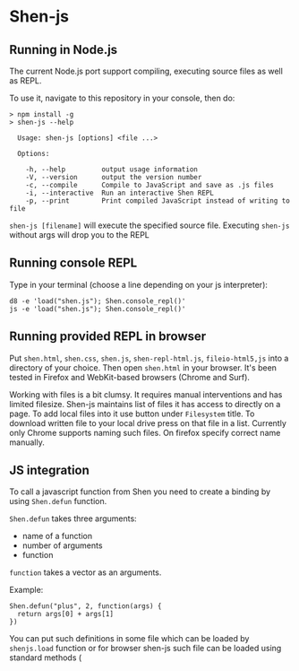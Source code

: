 Shen-js
=======

## Running in Node.js

The current Node.js port support compiling, executing source files as well as REPL.

To use it, navigate to this repository in your console, then do:

```
> npm install -g
> shen-js --help

  Usage: shen-js [options] <file ...>

  Options:

    -h, --help         output usage information
    -V, --version      output the version number
    -c, --compile      Compile to JavaScript and save as .js files
    -i, --interactive  Run an interactive Shen REPL
    -p, --print        Print compiled JavaScript instead of writing to file

```

`shen-js [filename]` will execute the specified source file. Executing `shen-js`
without args will drop you to the REPL

## Running console REPL

Type in your terminal (choose a line depending on your js interpreter):

    d8 -e 'load("shen.js"); Shen.console_repl()'
    js -e 'load("shen.js"); Shen.console_repl()'

## Running provided REPL in browser

Put `shen.html`, `shen.css`, `shen.js`, `shen-repl-html.js`, `fileio-html5,js`
into a directory of your choice. Then open `shen.html` in your browser. It's
been tested in Firefox and WebKit-based browsers (Chrome and Surf).

Working with files is a bit clumsy. It requires manual interventions and has
limited filesize. Shen-js maintains list of files it has access to directly on
a page. To add local files into it use button under `Filesystem` title. To
download written file to your local drive press on that file in a list.
Currently only Chrome supports naming such files. On firefox specify correct
name manually.

## JS integration

To call a javascript function from Shen you need to create a binding by using
`Shen.defun` function.

`Shen.defun` takes three arguments:

  - name of a function
  - number of arguments
  - function

`function` takes a vector as an arguments.

Example:

    Shen.defun("plus", 2, function(args) {
      return args[0] + args[1]
    })

You can put such definitions in some file which can be loaded by `shenjs.load`
function or for browser shen-js such file can be loaded using standard methods
(<script>).

To call Shen function `(some-func Arg1 Arg2)` from javascript use
`Shen.call_by_name("some-func", [Arg1, Arg2])`.

## Making your own REPL and I/O

To write your own Shen-js REPL and I/O you have to pass your io class to
`Shen.init`. Your class must have the following members:

  * init — called from `Shen.init`. Initializes IO class instance. It also
    initializes `*stinput*` and `*stoutput*` streams.
  * puts — prints a line. It must not implicitely add a trailing newline.
  * gets — reads a line from repl.
  * open — is a `function(type, name, direction)` and is a direct mapping of
    shen's `open` function.

### Stream type
Objects (stream in) or a (stream out) are represented in Shen-js as following.

  * (stream in) — `[Shen.type_stream_in, read_byte(), close()]`
  * (stream out) — `[Shen.type_stream_out, write_byte(byte), close()]`

  * `read_byte` function returns numeric value of a next byte from a stream or
     -1 as end of file marker.
  * `write_byte` function writes a byte to a stream. `byte` is a number.
  * `close` closes a stream.

You can look at `Shen.console_io` object and `Shen.console_repl` function as a
references.

Current implementation sets `*stinput*` as in/out stream as a workaround of
Shen using `*stinput*` for output.
